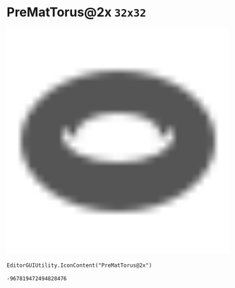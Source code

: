 # PreMatTorus@2x `32x32`
<img src="/img/PreMatTorus@2x.png" width=512 height=512>

``` CSharp
EditorGUIUtility.IconContent("PreMatTorus@2x")
```
```
-967819472494828476
```
